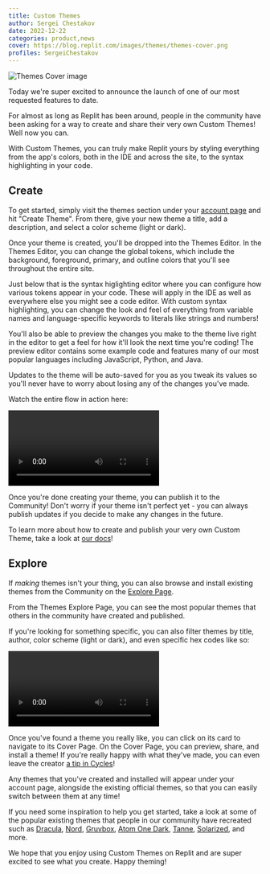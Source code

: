 ```yaml
---
title: Custom Themes
author: Sergei Chestakov
date: 2022-12-22
categories: product,news
cover: https://blog.replit.com/images/themes/themes-cover.png
profiles: SergeiChestakov
---
```


![Themes Cover image](https://blog.replit.com/images/themes/themes-banner.png)

Today we're super excited to announce the launch of one of our
most requested features to date.

For almost as long as Replit has been around, people in the community
have been asking for a way to create and share their very own Custom Themes!
Well now you can.

With Custom Themes, you can truly make Replit yours by styling everything
from the app's colors, both in the IDE and across the site, to the syntax highlighting
in your code.

## Create

To get started, simply visit the themes section under your
[account page](https://replit.com/account#themes) and hit
"Create Theme". From there, give your new theme a title, add a description,
and select a color scheme (light or dark).

Once your theme is created, you'll be dropped into the Themes Editor.
In the Themes Editor, you can change the global tokens, which include
the background, foreground, primary, and outline colors that you'll see
throughout the entire site.

Just below that is the syntax higlighting editor where you can configure
how various tokens appear in your code. These will apply in the IDE
as well as everywhere else you might see a code editor.
With custom syntax highlighting, you can change the look and feel of everything
from variable names and language-specific keywords to literals like strings and numbers!

You'll also be able to preview the changes you make to the theme live right in
the editor to get a feel for how it'll look the next time you're coding!
The preview editor contains some example code and features many of
our most popular languages including JavaScript, Python, and Java.

Updates to the theme will be auto-saved for you as you tweak its values so
you'll never have to worry about losing any of the changes you've made.

Watch the entire flow in action here:

<video controls>
  <source src="https://blog.replit.com/images/themes/themes-create.mp4" type="video/mp4">
  Your browser does not support the video tag.
</video>

Once you're done creating your theme, you can publish it to the Community!
Don't worry if your theme isn't perfect yet - you can always publish updates
if you decide to make any changes in the future.

To learn more about how to create and publish your very own Custom Theme,
take a look at [our docs](https://docs.replit.com/category/themes)!

## Explore

If _making_ themes isn't your thing, you can also browse and install
existing themes from the Community on the [Explore Page](https://replit.com/themes).

From the Themes Explore Page, you can see the
most popular themes that others in the community have
created and published.

If you're looking for something specific, you can also filter themes by
title, author, color scheme (light or dark), and even specific hex codes like so:

<video controls>
  <source src="https://blog.replit.com/images/themes/themes-search.mp4" type="video/mp4">
  Your browser does not support the video tag.
</video>

Once you've found a theme you really like, you can click on its card to navigate
to its Cover Page. On the Cover Page, you can preview, share, and install
a theme! If you're really happy with what they've made, you can even leave
the creator [a tip in Cycles](https://docs.replit.com/cycles/tipping)!

Any themes that you've created and installed will appear under your account page,
alongside the existing official themes, so that you can easily switch between
them at any time!

If you need some inspiration to help you get started, take a look at
some of the popular existing themes that people in our community
have recreated such as [Dracula](https://replit.com/theme/@TG101/dracula),
[Nord](https://replit.com/theme/@ReplitIronclad/nord),
[Gruvbox](https://replit.com/theme/@replitjeremy/gruvbox),
[Atom One Dark](https://replit.com/theme/@ErikoXDev/atom-one-dark),
[Tanne](https://replit.com/theme/@CodingCactus/tanne),
[Solarized](https://replit.com/theme/@UMARismyname/solarized-11a11c10), and more.

We hope that you enjoy using Custom Themes on Replit and are super
excited to see what you create. Happy theming!